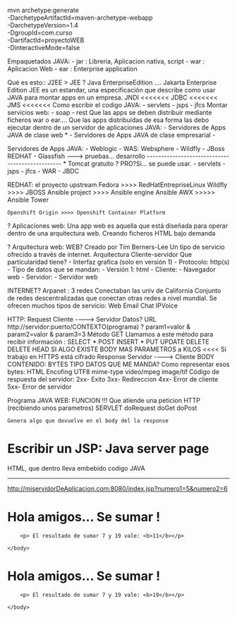 mvn archetype:generate \
    -DarchetypeArtifactId=maven-archetype-webapp \
    -DarchetypeVersion=1.4 \
    -DgroupId=com.curso \
    -DartifactId=proyectoWEB \
    -DinteractiveMode=false
    
    
Empaquetados JAVA:
    - jar : Libreria, Aplicacion nativa, script
    - war : Aplicacion Web
        - ear : Enterprise application

Qué es esto:: J2EE > JEE ?
    Java EnterpriseEdition .... Jakarta Enterprise Edition
JEE es un estandar, una especificación que describe como usar JAVA para montar apps en un empresa.
    JNDI <<<<<<<
    JDBC <<<<<<<
    JMS  <<<<<<<
    Como escribir el codigo JAVA:
        - servlets
        - jsps
        - jfcs
    Montar servicios web:
        - soap
        - rest
    Que las apps se deben distribuir mediante ficheros war o ear....
    Que las apps distribuidas de esa forma las debo ejecutar dentro de un servidor de aplicaciones JAVA:
        - Servidores de Apps JAVA de clase web *
        - Servidores de Apps JAVA de clase empresarial -

Servidores de Apps JAVA:
    - Weblogic
    - WAS: Websphere
    - Wildfly - JBoss           REDHAT
    - Glassfish  ---> pruebas... desarrollo
    ------------------------------------------------
    * Tomcat     gratuito ? PRO?Si... se puede usar.
        - servlets
        - jsps
        - jfcs
        - WAR
        - JBDC
    
    
REDHAT:
    el proyecto upstream 
    Fedora  >>>>  RedHatEntrepriseLinux
    Wildfly >>>> JBOSS
    Ansible project >>>> Ansible engine
    Ansible AWX >>>>> Ansible Tower
    
    Openshift Origin >>>> Openshift Container Platform


? Aplicaciones web:
Una app web es aquella que está diseñada para operar dentro de una arquitectura web.
Creando ficheros HTML bajo demanda



? Arquitectura web:
WEB? Creado por Tim Berners-Lee
    Un tipo de servicio ofrecido a través de internet. Arquitectura Cliente-servidor
    Que particularidad tiene?
        - Interfaz grafica (solo en versión 1)
        - Protocolo: http(s)
        - Tipo de datos que se mandan:
            - Versión 1: html
        - Cliente: 
            - Navegador web
        - Servidor:
            - Servidor web
            

INTERNET? Arpanet : 3 redes Conectaban las univ de California
    Conjunto de redes descentralizadas que conectan otras redes a nivel mundial.
    Se ofrecen muchos tipos de servicio:
        Web
        Email
        Chat
        IPVoice


HTTP:
    Request   Cliente ----> Servidor
        Datos?
            URL       http://servidor:puerto/CONTEXTO(programa) ? param1=valor & param2=valor & param3=3
            Método      GET    Llamamos a este método para recibir información : SELECT *
                        POST                                                     INSERT *
                        PUT                                                      UPDATE
                        DELETE                                                   DELETE
                        HEAD                                                     SI ALGO EXISTE
            BODY
                MAS PARAMETROS a KILOS <<<< Si trabajo en HTTPS está cifrado
    Response  Servidor ----> Cliente
            BODY
                CONTENIDO: BYTES
                TIPO DATOS QUE ME MANDA? Como representar esos bytes: HTML Encofing UTF8
                      mime-type                                       video/mpeg
                                                                      image/tif
            Código de respuesta del servidor:
                2xx- Exito
                3xx- Redireccion
                4xx- Error de cliente
                5xx- Error de servidor


Programa JAVA WEB: FUNCION !!!
    Que atiende una peticion HTTP (recibiendo unos parametros)  SERVLET
        doRequest
        doGet
        doPost
        
    Genera algo que devuelve en el body del la response


# Escribir un JSP: Java server page
HTML, que dentro lleva embebido codigo JAVA



--------------------------
http://miservidorDeAplicacion.com:8080/index.jsp?numero1=5&numero2=6

<html>
    <body>
        <h1>Hola amigos... Se sumar !</h1>
        
        <p> El resultado de sumar 7 y 19 vale: <b>11</b></p>
    
    </body>
</html>



<html>
    <body>
        <h1>Hola amigos... Se sumar !</h1>
        
        
        <p> El resultado de sumar 7 y 19 vale: <b>19</b></p>
    
    </body>
</html>









